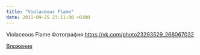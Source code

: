 ```yaml
---
title: "Violaceous Flame"
date: 2011-09-25 23:11:00 +0300
---
```


Violaceous Flame
Фотография
https://vk.com/photo23293529_268067032

[Вложение](https://vk.com/photo23293529_268067032)
